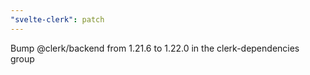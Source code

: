 ```yaml
---
"svelte-clerk": patch
---
```


Bump @clerk/backend from 1.21.6 to 1.22.0 in the clerk-dependencies group
